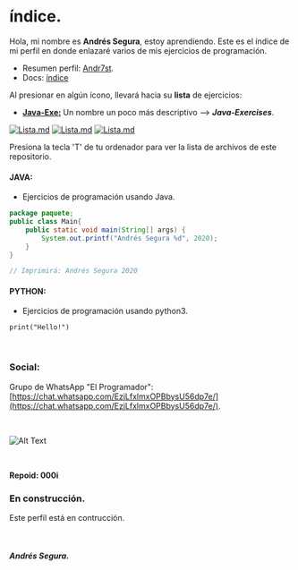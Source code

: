 # índice.

Hola, mi nombre es **Andrés Segura**, estoy aprendiendo. Este es el índice de mi perfil en donde enlazaré varios de mis ejercicios de programación. 

* Resumen perfil: [Andr7st](https://github.com/Andr7st).
* Docs: [índice](https://Andr7st.github.io/index/)

Al presionar en algún ícono, llevará hacia su **lista** de ejercicios:
 
 * [**Java-Exe:**](https://github.com/Andr7st/Java-Exercises) Un nombre un poco más descriptivo --> ***Java-Exercises***.
 
 [![Lista.md](https://raw.github.com/Andr7st/index/master/img/Logo_java_x64.png)](https://github.com/Andr7st/Java-Exercises) <!-- Ejercicios Java -->
 [![Lista.md](https://raw.github.com/Andr7st/index/master/img/Logo_python_x64.png)](https://github.com/Andr7st/index/blob/master/src/Lista_Python.md/)
 [![Lista.md](https://raw.github.com/Andr7st/index/master/img/Logo_console_x64.png)](https://github.com/Andr7st/index/blob/master/src/Lista_Scripts.md/)

Presiona la tecla 'T' de tu ordenador para ver la lista de archivos de este repositorio.

#### JAVA:

* Ejercicios de programación usando Java.

```java
package paquete;
public class Main{
    public static void main(String[] args) {
        System.out.printf("Andrés Segura %d", 2020);
    }
}

// Imprimirá: Andrés Segura 2020
```
#### PYTHON:

* Ejercicios de programación usando python3.

```
print("Hello!")
```
<!--
#### PRIVADO:

* [**Proyecto: Tec Vic Da-Rel**](https://github.com/Andr7st/Proyecto-EVR)
* *[Jared](https://Andr7st.github.io/index/)*
* [ExecuJar easy](https://Andr7st.github.io/index/)
-->
<br>

### Social:


Grupo de WhatsApp "El Programador": [https://chat.whatsapp.com/EzjLfxlmxOPBbysU56dp7e/](https://chat.whatsapp.com/EzjLfxlmxOPBbysU56dp7e/). 
<!--
![Alt Text](https://raw.github.com/Andr7st/index/master/img/WhatsApp_grupo0.png?raw=true "Grupo de WhatsApp: El Programador, enlace QR Beta.")

-->

<br>

![Alt Text](https://raw.github.com/Andr7st/index/master/img/Logo_whatsapp_x48.png?raw=true "Seg1st") 



<br>

**Repoid: 000i**

### En construcción.
Este perfil está en contrucción.
<!--
![Alt Text](https://raw.github.com/Andr7st/index/master/docs/images/ilustrativa_1.jpg?raw=true "Seg1st")-->

<br>

##### Andrés Segura.
